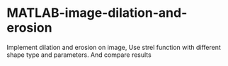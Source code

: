 # MATLAB-image-dilation-and-erosion
Implement dilation and erosion on image,
Use strel function with different shape type and parameters. And compare results
